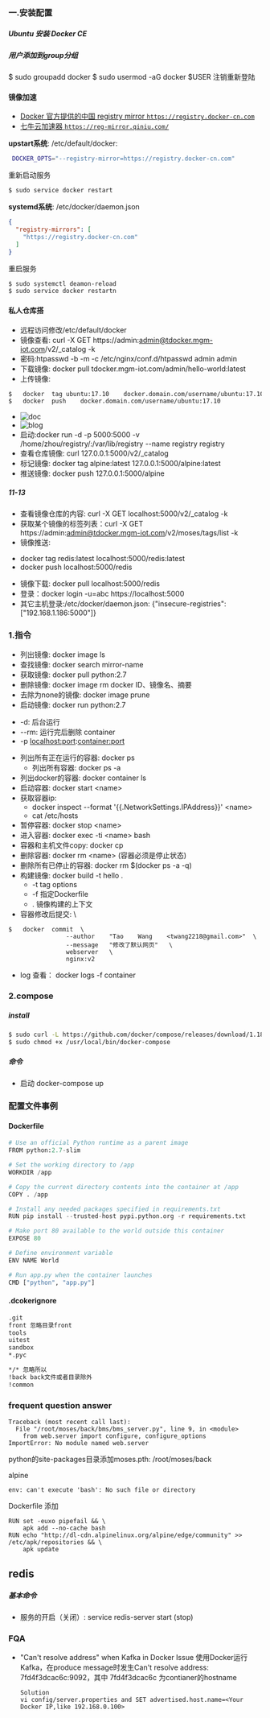 ### 一.安装配置
##### Ubuntu 安装 Docker CE


##### 用户添加到group分组
$ sudo groupadd docker
$ sudo usermod -aG docker $USER
注销重新登陆

#### 镜像加速
* [Docker 官方提供的中国 registry mirror `https://registry.docker-cn.com`](https://docs.docker.com/registry/recipes/mirror/#use-case-the-china-registry-mirror)
* [七牛云加速器 `https://reg-mirror.qiniu.com/`](https://kirk-enterprise.github.io/hub-docs/#/user-guide/mirror)

**upstart系统**: /etc/default/docker:
``` bash
 DOCKER_OPTS="--registry-mirror=https://registry.docker-cn.com"
```
重新启动服务
```bash
$ sudo service docker restart
```

**systemd系统**: /etc/docker/daemon.json
```json
{
  "registry-mirrors": [
    "https://registry.docker-cn.com"
  ]
}
```
重启服务
```bash
$ sudo systemctl deamon-reload
$ sudo service docker restartn
```
#### 私人仓库搭
- 远程访问修改/etc/default/docker
- 镜像查看: curl -X GET https://admin:admin@tdocker.mgm-iot.com/v2/_catalog -k
- 密码:htpasswd -b -m -c /etc/nginx/conf.d/htpasswd admin admin
- 下载镜像: docker pull tdocker.mgm-iot.com/admin/hello-world:latest
- 上传镜像:
```bash
$	docker	tag	ubuntu:17.10	docker.domain.com/username/ubuntu:17.10
$	docker	push	docker.domain.com/username/ubuntu:17.10
```
- ![doc](https://docs.docker.com/registry/recipes/nginx/#starting-and-stopping)
- ![blog](https://blog.csdn.net/gqtcgq/article/details/51163558)
- 启动:docker run -d -p 5000:5000 -v /home/zhou/registry/:/var/lib/registry --name registry registry
- 查看仓库镜像: curl 127.0.0.1:5000/v2/_catalog
- 标记镜像: docker tag alpine:latest 127.0.0.1:5000/alpine:latest
- 推送镜像: docker push 127.0.0.1:5000/alpine

##### 11-13
- 查看镜像仓库的内容: curl -X GET localhost:5000/v2/_catalog -k
- 获取某个镜像的标签列表：curl -X GET https://admin:admin@tdocker.mgm-iot.com/v2/moses/tags/list -k
- 镜像推送:
 + docker tag redis:latest localhost:5000/redis:latest
 + docker push localhost:5000/redis
- 镜像下载: docker pull localhost:5000/redis
- 登录：docker login -u=abc https://localhost:5000
- 其它主机登录:/etc/docker/daemon.json:
{"insecure-registries":["192.168.1.186:5000"]}



### 1.指令
- 列出镜像: docker image ls
- 查找镜像: docker search mirror-name
- 获取镜像: docker pull python:2.7
- 删除镜像: docker image rm docker  ID、镜像名、摘要
- 去除为none的镜像: docker image prune
- 启动镜像: docker run python:2.7
 * -d: 后台运行
 * --rm: 运行完后删除 container
 * -p <localhost:port>:<container:port>
- 列出所有正在运行的容器: docker ps
    + 列出所有容器: docker ps -a
- 列出docker的容器: docker container ls
- 启动容器: docker start <name\>
- 获取容器ip:
  + docker inspect --format '{{.NetworkSettings.IPAddress}}' <name\>
  + cat /etc/hosts
- 暂停容器: docker stop <name\>
- 进入容器: docker exec -ti <name\> bash
- 容器和主机文件copy: docker cp
- 删除容器: docker rm <name\> (容器必须是停止状态)
- 删除所有已停止的容器: docker rm $(docker ps -a -q)
- 构建镜像: docker build -t hello .
  + -t tag options
  + -f 指定Dockerfile
  + . 镜像构建的上下文
- 容器修改后提交: \
```
$	docker	commit	\
				--author	"Tao	Wang	<twang2218@gmail.com>"	\
				--message	"修改了默认网页"	\
				webserver	\
				nginx:v2
```
- log 查看： docker logs -f container

### 2.compose
##### install
```bash
$ sudo curl -L https://github.com/docker/compose/releases/download/1.18.0/docker-compose-`uname -s`-`uname -m` -o /usr/local/bin/docker-compose
$ sudo chmod +x /usr/local/bin/docker-compose
```
##### 命令
- 启动 docker-compose up


### 配置文件事例

#### Dockerfile
``` python
# Use an official Python runtime as a parent image
FROM python:2.7-slim

# Set the working directory to /app
WORKDIR /app

# Copy the current directory contents into the container at /app
COPY . /app

# Install any needed packages specified in requirements.txt
RUN pip install --trusted-host pypi.python.org -r requirements.txt

# Make port 80 available to the world outside this container
EXPOSE 80

# Define environment variable
ENV NAME World

# Run app.py when the container launches
CMD ["python", "app.py"]
```
#### .dcokerignore
```bash
.git
front 忽略目录front
tools
uitest
sandbox
*.pyc

*/* 忽略所以
!back back文件或者目录除外
!common
```

### frequent question answer
```
Traceback (most recent call last):
  File "/root/moses/back/bms/bms_server.py", line 9, in <module>
    from web.server import configure, configure_options
ImportError: No module named web.server
```
python的site-packages目录添加moses.pth: /root/moses/back

alpine
```
env: can't execute 'bash': No such file or directory
```
Dockerfile 添加
```
RUN set -euxo pipefail && \
    apk add --no-cache bash
RUN echo "http://dl-cdn.alpinelinux.org/alpine/edge/community" >> /etc/apk/repositories && \
    apk update
```


## redis
##### 基本命令
- 服务的开启（关闭）: service redis-server start (stop)



### FQA
+ "Can't resolve address" when Kafka in Docker
      Issue
      使用Docker运行Kafka，在produce message时发生Can't resolve address: 7fd4f3dcac6c:9092，其中 7fd4f3dcac6c 为contianer的hostname

      Solution
      vi config/server.properties and SET advertised.host.name=<Your Docker IP,like 192.168.0.100>
